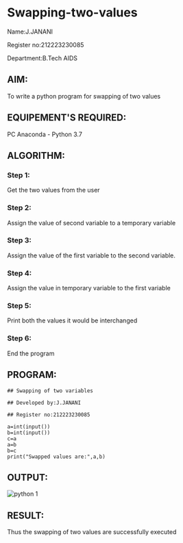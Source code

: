 # Swapping-two-values
Name:J.JANANI

Register no:212223230085

Department:B.Tech AIDS

## AIM:
To write a python program for swapping of two values
## EQUIPEMENT'S REQUIRED: 
PC
Anaconda - Python 3.7
## ALGORITHM: 
### Step 1:
Get the two values from the user
### Step 2: 
Assign the value of second variable to a temporary variable 
### Step 3: 
Assign the value of the first variable to the second variable.
### Step 4:  
Assign the value in temporary variable to the first variable
### Step 5: 
Print both the values it would be interchanged
### Step 6: 
End the program
## PROGRAM:
```
## Swapping of two variables

## Developed by:J.JANANI

## Register no:212223230085

a=int(input())
b=int(input())
c=a
a=b
b=c
print("Swapped values are:",a,b)

```
## OUTPUT:

![python 1](https://github.com/Janani23014108/Swapping-two-values/assets/146822085/135f444a-2444-4211-9e65-91c6b3837e58)


## RESULT:
Thus the swapping of two values are successfully executed



